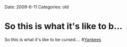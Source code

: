 Date: 2009-6-11
Categories: old

# So this is what it's like to b...

So this is what it's like to be cursed.... #<a href="http://search.twitter.com/search?q=%23Yankees">Yankees</a>
